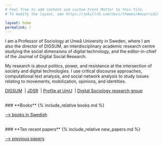 ```yaml
---
# Feel free to add content and custom Front Matter to this file.
# To modify the layout, see https://jekyllrb.com/docs/themes/#overriding-theme-defaults

layout: home
permalink: /
---
```


I am a Professor of Sociology at Umeå University in Sweden, where I am also the director of DIGSUM, an interdisciplinary academic research centre studying the social dimensions of digital technology, and the editor-in-chief of the Journal of Digital Social Research.

My research is about politics, power, and resistance at the intersection of society and digital technologies. I use critical discourse approaches, computational text analysis, and social network analysis to study issues relating to movements, mobilization, opinions, and identities.

[DIGSUM](https://www.umu.se/en/centre-for-digital-social-research/)
&nbsp;|&nbsp;[JDSR](https://jdsr.io/)
&nbsp;|&nbsp;[Profile at UmU](https://www.umu.se/en/staff/simon-lindgren/)
&nbsp;|&nbsp;[Digital Sociology research group](https://www.umu.se/en/research/groups/digitalsociology/)

<br>
### **Books**
{% include_relative books.md %}


[--> books in Swedish](swebooks)

<br>
### **Ten recent papers**
{% include_relative new_papers.md %}

[--> previous papers](papers)